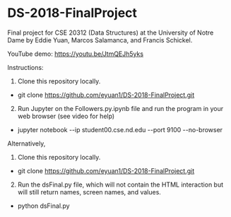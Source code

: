 # DS-2018-FinalProject
Final project for CSE 20312 (Data Structures) at the University of Notre Dame by Eddie Yuan, Marcos Salamanca, and Francis Schickel.

YouTube demo: https://youtu.be/JtmQEJh5yks

Instructions:
1. Clone this repository locally.
- git clone https://github.com/eyuan1/DS-2018-FinalProject.git
2. Run Jupyter on the Followers.py.ipynb file and run the program in your web browser (see video for help)
- jupyter notebook --ip student00.cse.nd.edu --port 9100 --no-browser


Alternatively,
1. Clone this repository locally.
- git clone https://github.com/eyuan1/DS-2018-FinalProject.git
2. Run the dsFinal.py file, which will not contain the HTML interaction but will still return names, screen names, and values.
- python dsFinal.py
